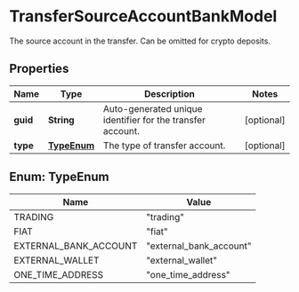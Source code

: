 

# TransferSourceAccountBankModel

The source account in the transfer. Can be omitted for crypto deposits.

## Properties

| Name | Type | Description | Notes |
|------------ | ------------- | ------------- | -------------|
|**guid** | **String** | Auto-generated unique identifier for the transfer account. |  [optional] |
|**type** | [**TypeEnum**](#TypeEnum) | The type of transfer account. |  [optional] |



## Enum: TypeEnum

| Name | Value |
|---- | -----|
| TRADING | &quot;trading&quot; |
| FIAT | &quot;fiat&quot; |
| EXTERNAL_BANK_ACCOUNT | &quot;external_bank_account&quot; |
| EXTERNAL_WALLET | &quot;external_wallet&quot; |
| ONE_TIME_ADDRESS | &quot;one_time_address&quot; |



